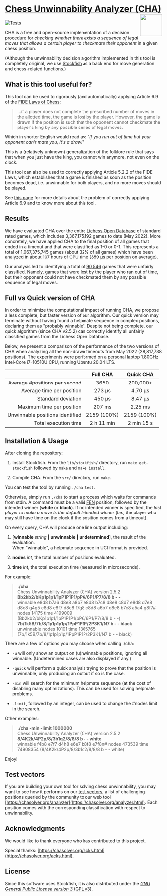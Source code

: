 # [Chess Unwinnability Analyzer (CHA)](https://chasolver.org) <img src="https://miguel-ambrona.github.io/img/cha.png" width="70px" align="right">

[![Tests](https://github.com/miguel-ambrona/D3-Chess/actions/workflows/c-cpp.yml/badge.svg)](https://github.com/miguel-ambrona/D3-Chess/actions/workflows/c-cpp.yml)

CHA is a free and open-source implementation of a
decision procedure for *checking whether there exists a sequence of legal moves
that allows a certain player to checkmate their opponent*
in a given chess position.

(Although the unwinnability decision algorithm implemented in this tool is
completely original, we use
[Stockfish](https://github.com/official-stockfish/Stockfish) as a back end
for move generation and chess-related functions.)

## What is this tool useful for?

This tool can be used to rigorously (and automatically) applying Article 6.9 of
the [FIDE Laws of Chess](https://www.fide.com/FIDE/handbook/LawsOfChess.pdf):

> ...if a player does not complete the prescribed number of moves in the
> allotted time, the game is lost by the player. However, the game is drawn
> if the position is such that the opponent cannot checkmate the player's king
> by any possible series of legal moves.

Which in shorter English would read as:
*"If you run out of time but your opponent can't mate you, it's a draw!"*

This is a (relatively unknown) generalization of the folklore rule that says
that when you just have the king, you cannot win anymore, not even on the clock.

This tool can also be used to correctly applying Article 5.2.2 of the FIDE Laws,
which establishes that a game is finished as soon as the position becomes dead,
i.e. unwinnable for both players, and no more moves should be played.

See [this page](https://chasolver.org)
for more details about the problem of correctly applying Article 6.9 and to
know more about this tool.


## Results

We have evaluated CHA over the entire
[Lichess Open Database](https://database.lichess.org/)
of standard rated games, which includes 3,367,175,192 games to date (May 2022).
More concretely, we have applied CHA to the final position of all games that
ended in a timeout and that were classified as 1-0 or 0-1.
This represents a total of 1,067,375,745 games (about 32% of all games) which have
been analyzed in about 107 hours of CPU time (359 μs per position on average).

Our analysis led to identifying a total of
[90,546](https://raw.githubusercontent.com/miguel-ambrona/D3-Chess/main/tests/unfair.txt)
games that were unfairly classified.
Namely, games that were lost by the player who ran out of time, but their
opponent could not have checkmated them by any possible sequence of legal moves.

## Full vs Quick version of CHA

In order to minimize the computational impact of running CHA, we propose a less
complete, but faster version of our algorithm. Our quick version may terminate
without having found a helpmate sequence in complex positions, declaring them
as "probably winnable".
Despite not being complete, our quick algorithm (since CHA v2.5.2) can correctly
identify all unfairly classified games from the Lichess Open Database.

Below, we present a comparison of the performance of the two versions of CHA
when analyzing all the non-drawn timeouts from May 2022 (28,817,738 positions).
The experiments were performed on a personal laptop
1.80GHz Intel-Core i7-10510U CPU, running Ubuntu 20.04 LTS.

|                                 |    Full CHA   |    Quick CHA   |
|--------------------------------:|:-------------:|:--------------:|
|   Average #positions per second |      3650     |    200,000+    |
|       Average time per position |     273 μs    |     4.70 μs    |
|              Standard deviation |     450 μs    |     8.47 μs    |
|       Maximum time per position |     207 ms    |     2.25 ms    |
| Unwinnable positions identified |  2159 (100%)  |  2159 (100%)   |
|            Total execution time |   2 h 11 min  |   2 min 15 s   |


## Installation & Usage

After cloning the repository:

1. Install Stockfish. From the `lib/stockfish/` directory, run
`make get-stockfish` followed by `make` and `make install`.

2. Compile CHA. From the `src/` directory, run `make`.

You can test the tool by running `./cha test`.

Otherwise, simply run `./cha` to start a process which waits for commands
from stdin. A command must be a valid
[FEN](https://en.wikipedia.org/wiki/Forsyth%E2%80%93Edwards_Notation)
position, followed by the intended winner (**white** or **black**).
If no intended winner is specified, the *last player to make a move is the
default intended winner* (i.e., the player who may still have time on the clock
if the position comes from a timeout).

On every query, CHA will produce one line output including:

1. [**winnable** _string_ **|** **unwinnable** **|** **undetermined**], the
result of the evaluation.<br>
When "winnable", a helpmate sequence in UCI format is provided.

1. **nodes** _int_, the total number of positions evaluated.

1. **time** _int_, the total execution time (measured in microseconds).

For example:

> **./cha**<br>
> Chess Unwinnability Analyzer (CHA) version 2.5.2<br>
> **Bb2kb2/bKp1p1p1/1pP1P1P1/pP6/6P1/P7/8/8 b - -**<br>
> winnable e8d8 b7a6 d8e8 a8b7 e8d8 b7c8 d8e8 c8d7 e8d8 d7e8 d8c8 g4g5 c8d8 e8f7 d8c8 f7g8 c8d8 a6b7 d8e8 b7c8 a5a4 g8f7# nodes 14175 time 4199009 (Bb2kb2/bKp1p1p1/1pP1P1P1/pP6/6P1/P7/8/8 b - -)<br>
> **7b/1k5B/7b/8/1p1p1p1p/1PpP1P1P/2P3K1/N7 b - - black**<br>
> unwinnable nodes 10101 time 1365765 (7b/1k5B/7b/8/1p1p1p1p/1PpP1P1P/2P3K1/N7 b - - black)

There are a few of options you may choose when calling ./cha:

* ```-u``` will only show an output on (u)nwinnable positions, ignoring all
winnable. (Undetermined cases are also displayed if any.)

* ```-quick``` will perform a quick analysis trying to prove that the position
is unwinnable, only producing an output if so is the case.

* ```-min``` will search for the minimum helpmate sequence (at the cost of
disabling many optimizations). This can be used for solving helpmate problems.

* ```-limit```, followed by an integer, can be used to change the #nodes limit
in the search.

Other examples:

> **./cha -min -limit 1000000**<br>
> Chess Unwinnability Analyzer (CHA) version 2.5.2<br>
> **8/4K2k/4P2p/8/3b1q2/8/8/8 b - - white**<br>
> winnable f4b8 e7f7 d4h8 e6e7 b8f8 e7f8n# nodes 473539 time 74908354 (8/4K2k/4P2p/8/3b1q2/8/8/8 b - - white)

Enjoy!

## Test vectors

If you are building your own tool for solving chess unwinnability, you may
want to see how it performs on our
[test vectors](https://github.com/miguel-ambrona/D3-Chess/blob/main/tests/test-vector.txt),
a list of challenging positions queried by the community to our web tool
[https://chasolver.org/analyzer](https://chasolver.org/analyzer.html).
Each position comes with the corresponding classification with respect
to unwinnability.

## Acknowledgments

We would like to thank everyone who has contributed to this project.

Special thanks:
[https://chasolver.org/acks.html](https://chasolver.org/acks.html).

## License

Since this software uses Stockfish, it is also distributed under the
[*GNU General Public License version 3* (GPL v3)](https://github.com/miguel-ambrona/D3-Chess/blob/main/LICENSE).